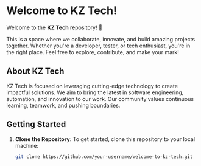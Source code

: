 # Welcome to KZ Tech!

Welcome to the **KZ Tech** repository! 🎉

This is a space where we collaborate, innovate, and build amazing projects together. Whether you're a developer, tester, or tech enthusiast, you're in the right place. Feel free to explore, contribute, and make your mark!

## About KZ Tech

KZ Tech is focused on leveraging cutting-edge technology to create impactful solutions. We aim to bring the latest in software engineering, automation, and innovation to our work. Our community values continuous learning, teamwork, and pushing boundaries.

## Getting Started

1. **Clone the Repository**:
   To get started, clone this repository to your local machine:
   ```bash
   git clone https://github.com/your-username/welcome-to-kz-tech.git
